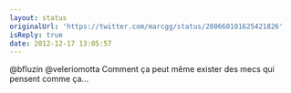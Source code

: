 ```yaml
---
layout: status
originalUrl: 'https://twitter.com/marcgg/status/280660101625421826'
isReply: true
date: 2012-12-17 13:05:57
---
```


@bfluzin @veleriomotta Comment ça peut même exister des mecs qui pensent comme ça...
